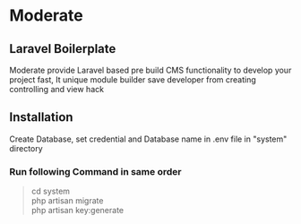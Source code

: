 # Moderate

## Laravel Boilerplate

Moderate provide Laravel based pre build CMS functionality to develop your project fast, It unique module builder save developer from creating controlling and view hack

## Installation

Create Database, set credential and Database name in .env file in "system" directory

### Run following Command in same order

> cd system  
> php artisan migrate  
> php artisan key:generate
